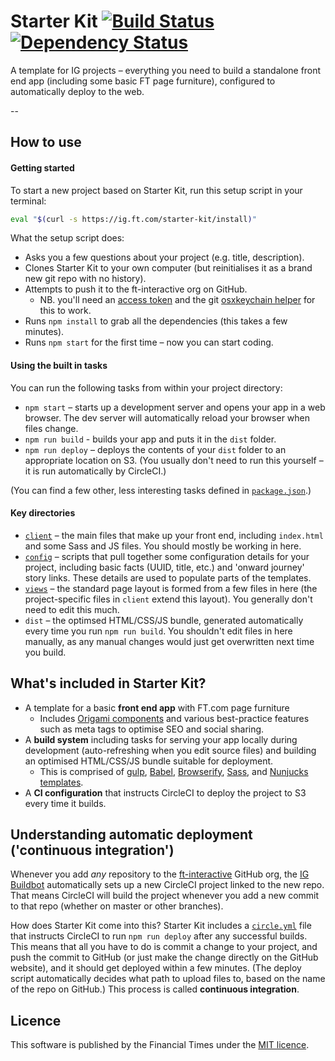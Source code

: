 # Starter Kit [![Build Status][circle-image]][circle-url] [![Dependency Status][dependencyci-image]][dependencyci-url]

A template for IG projects – everything you need to build a standalone front end app (including some basic FT page furniture), configured to automatically deploy to the web.

--

## How to use

#### Getting started

To start a new project based on Starter Kit, run this setup script in your terminal:

```sh
eval "$(curl -s https://ig.ft.com/starter-kit/install)"
```

What the setup script does:

- Asks you a few questions about your project (e.g. title, description).
- Clones Starter Kit to your own computer (but reinitialises it as a brand new git repo with no history).
- Attempts to push it to the ft-interactive org on GitHub.
  - NB. you'll need an [access token](https://github.com/settings/tokens) and the git [osxkeychain helper](https://help.github.com/articles/caching-your-github-password-in-git/) for this to work.
- Runs `npm install` to grab all the dependencies (this takes a few minutes).
- Runs `npm start` for the first time – now you can start coding.

#### Using the built in tasks

You can run the following tasks from within your project directory:

- `npm start` – starts up a development server and opens your app in a web browser. The dev server will automatically reload your browser when files change.
- `npm run build` - builds your app and puts it in the `dist` folder.
- `npm run deploy` – deploys the contents of your `dist` folder to an appropriate location on S3. (You usually don't need to run this yourself – it is run automatically by CircleCI.)

(You can find a few other, less interesting tasks defined in [`package.json`](package.json).)

#### Key directories

- [`client`](client) – the main files that make up your front end, including `index.html` and some Sass and JS files. You should mostly be working in here.
- [`config`](config) – scripts that pull together some configuration details for your project, including basic facts (UUID, title, etc.) and 'onward journey' story links. These details are used to populate parts of the templates.
- [`views`](views) – the standard page layout is formed from a few files in here (the project-specific files in `client` extend this layout). You generally don't need to edit this much.
- `dist` – the optimsed HTML/CSS/JS bundle, generated automatically every time you run `npm run build`. You shouldn't edit files in here manually, as any manual changes would just get overwritten next time you build.

## What's included in Starter Kit?

- A template for a basic **front end app** with FT.com page furniture
  - Includes [Origami components](http://registry.origami.ft.com/components) and various best-practice features such as meta tags to optimise SEO and social sharing.
- A **build system** including tasks for serving your app locally during development (auto-refreshing when you edit source files) and building an optimised HTML/CSS/JS bundle suitable for deployment.
  - This is comprised of [gulp](http://gulpjs.com/), [Babel](https://babeljs.io/docs/learn-es2015/), [Browserify](http://browserify.org/), [Sass](https://github.com/sass/node-sass), and [Nunjucks templates](https://mozilla.github.io/nunjucks/templating.html).
- A **CI configuration** that instructs CircleCI to deploy the project to S3 every time it builds.

## Understanding automatic deployment ('continuous integration')

Whenever you add _any_ repository to the [ft-interactive](https://github.com/ft-interactive) GitHub org, the [IG Buildbot](https://github.com/ft-interactive/ft-ig-github-project-manager) automatically sets up a new CircleCI project linked to the new repo. That means CircleCI will build the project whenever you add a new commit to that repo (whether on master or other branches).

How does Starter Kit come into this? Starter Kit includes a [`circle.yml`](circle.yml) file that instructs CircleCI to run `npm run deploy` after any successful builds. This means that all you have to do is commit a change to your project, and push the commit to GitHub (or just make the change directly on the GitHub website), and it should get deployed within a few minutes. (The deploy script automatically decides what path to upload files to, based on the name of the repo on GitHub.) This process is called **continuous integration**.

## Licence

This software is published by the Financial Times under the [MIT licence](http://opensource.org/licenses/MIT).

<!-- badge URLs -->
[circle-url]: https://circleci.com/gh/ft-interactive/starter-kit
[circle-image]: https://circleci.com/gh/ft-interactive/starter-kit/tree/master.svg?style=shield

[dependencyci-url]: https://dependencyci.com/github/ft-interactive/starter-kit
[dependencyci-image]: https://dependencyci.com/github/ft-interactive/starter-kit/badge

